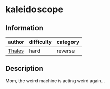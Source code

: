 # kaleidoscope

## Information
| author                       | difficulty | category |
|------------------------------|------------|----------|
| [Thales](https://thalium.re) | hard       | reverse  |

## Description
Mom, the weird machine is acting weird again...